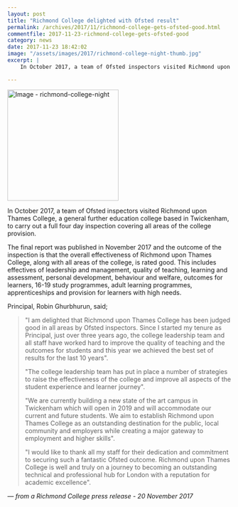 ```yaml
---
layout: post
title: "Richmond College delighted with Ofsted result"
permalink: /archives/2017/11/richmond-college-gets-ofsted-good.html
commentfile: 2017-11-23-richmond-college-gets-ofsted-good
category: news
date: 2017-11-23 18:42:02
image: "/assets/images/2017/richmond-college-night-thumb.jpg"
excerpt: |
    In October 2017, a team of Ofsted inspectors visited Richmond upon Thames College, a general further education college based in Twickenham, to carry out a full four day inspection covering all areas of the college provision.

---
```


<a href="/assets/images/2017/richmond-college-night.jpg" title="Click for a larger image"><img src="/assets/images/2017/richmond-college-night-thumb.jpg" width="250" alt="Image - richmond-college-night"  class="photo right"/></a>

In October 2017, a team of Ofsted inspectors visited Richmond upon Thames College, a general further education college based in Twickenham, to carry out a full four day inspection covering all areas of the college provision.

The final report was published in November 2017 and the outcome of the inspection is that the overall effectiveness of Richmond upon Thames College, along with all areas of the college, is rated good. This includes effectives of leadership and management, quality of teaching, learning and assessment, personal development, behaviour and welfare, outcomes for learners, 16-19 study programmes, adult learning programmes, apprenticeships and provision for learners with high needs.

Principal, Robin Ghurbhurun, said;

> "I am delighted that Richmond upon Thames College has been judged good in all areas by Ofsted inspectors. Since I started my tenure as Principal, just over three years ago, the college leadership team and all staff have worked hard to improve the quality of teaching and the outcomes for students and this year we achieved the best set of results for the last 10 years".
> 
>  "The college leadership team has put in place a number of strategies to raise the effectiveness of the college and improve all aspects of the student experience and learner journey".
> 
>  "We are currently building a new state of the art campus in Twickenham which will open in 2019 and will accommodate our current and future students. We aim to establish Richmond upon Thames College as an outstanding destination for the public, local community and employers while creating a major gateway to employment and higher skills".
> 
>  "I would like to thank all my staff for their dedication and commitment to securing such a fantastic Ofsted outcome. Richmond upon Thames College is well and truly on a journey to becoming an outstanding technical and professional hub for London with a reputation for academic excellence".
> 
 <cite>— from a Richmond College press release - 20 November 2017</cite>
